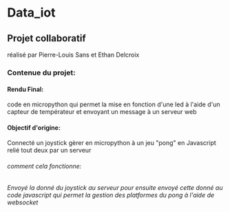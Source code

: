 # Data_iot

## Projet collaboratif 
réalisé par Pierre-Louis Sans et Ethan Delcroix


### Contenue du projet:

#### Rendu Final:
code en micropython qui permet la mise en fonction d'une led à l'aide d'un capteur de températeur et envoyant un message à un serveur web 

#### Objectif d'origine:

Connecté un joystick gèrer en micropython à un jeu "pong" en Javascript relié tout deux par un serveur 
###### comment cela fonctionne: 
###### Envoyé la donné du joystick au serveur pour ensuite envoyé cette donné au code javascript qui permet la gestion des platformes du pong à l'aide de websocket
